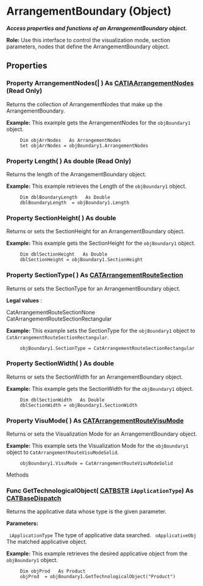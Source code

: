 # ArrangementBoundary (Object)

**_Access properties and functions of an ArrangementBoundary object._**

**Role:** Use this interface to control the visualization mode, section parameters, nodes that define the ArrangementBoundary object.

## Properties

### Property **ArrangementNodes**(| ) As [CATIAArrangementNodes](../CATArrangementInterfaces/interface_ArrangementNodes_54698.md) (Read Only)

   Returns the collection of ArrangementNodes that make up the ArrangementBoundary.

**Example:**      This example gets the ArrangementNodes for the `objBoundary1` object.

```VBScript
     Dim objArrNodes   As ArrangementNodes
     Set objArrNodes = objBoundary1.ArrangementNodes

```

### Property **Length**( ) As double (Read Only)

   Returns the length of the ArrangementBoundary object.

**Example:**      This example retrieves the Length of the `objBoundary1` object.

```VBScript
     Dim dblBoundaryLength   As Double
     dblBoundaryLength  = objBoundary1.Length

```

### Property **SectionHeight**( ) As double

   Returns or sets the SectionHeight for an ArrangementBoundary object.

**Example:**      This example gets the SectionHeight for the `objBoundary1` object.

```VBScript
     Dim dblSectionHeight   As Double
     dblSectionHeight = objBoundary1.SectionHeight

```

### Property **SectionType**( ) As [CATArrangementRouteSection](../CATArrangementInterfaces/enum_CATArrangementRouteSection_141224.md)

   Returns or sets the SectionType for an ArrangementBoundary object.

**Legal values** :

CatArrangementRouteSectionNone
CatArrangementRouteSectionRectangular

**Example:**      This example sets the SectionType for the `objBoundary1` object to `CatArrangementRouteSectionRectangular`.

```VBScript
     objBoundary1.SectionType = CatArrangementRouteSectionRectangular

```

### Property **SectionWidth**( ) As double

   Returns or sets the SectionWidth for an ArrangementBoundary object.

**Example:**      This example gets the SectionWidth for the `objBoundary1` object.

```VBScript
     Dim dblSectionWidth   As Double
     dblSectionWidth = objBoundary1.SectionWidth

```

### Property **VisuMode**( ) As [CATArrangementRouteVisuMode](../CATArrangementInterfaces/enum_CATArrangementRouteVisuMode_150809.md)

   Returns or sets the Visualization Mode for an ArrangementBoundary object.

**Example:**      This example sets the Visualization Mode for the `objBoundary1` object to `CatArrangementRouteVisuModeSolid`.

```VBScript
     objBoundary1.VisuMode = CatArrangementRouteVisuModeSolid

```

Methods

### Func **GetTechnologicalObject**( [CATBSTR](../System/typedef_CATBSTR_8129.md)  `iApplicationType`) As [CATBaseDispatch](../System/interface_CATBaseDispatch_45333.md)

   Returns the applicative data whose type is the given parameter.

**Parameters:**

` iApplicationType`      The type of applicative data searched.
` oApplicativeObj`      The matched applicative object.

**Example:**      This example retrieves the desired applicative object from the `objBoundary1` object.

```VBScript
     Dim objProd   As Product
     objProd  = objBoundary1.GetTechnologicalObject("Product")

```
